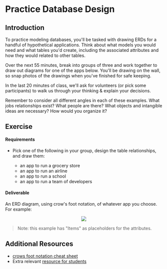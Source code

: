 # Practice Database Design
## Introduction

To practice modeling databases, you'll be tasked with drawing ERDs for a handful of hypothetical applications. Think about what models you would need and what tables you'd create, including the associated attributes and how they would related to other tables.

Over the next 55 minutes, break into groups of three and work together to draw out diagrams for one of the apps below. You'll be drawing on the wall, so snap photos of the drawings when you've finished for safe keeping.

In the last 20 minutes of class, we'll ask for volunteers (or pick some participants) to walk us through your thinking & explain your decisions.

Remember to consider all different angles in each of these examples. What jobs relationships exist? What people are there? What objects and intangible ideas are necessary? How would you organize it?

## Exercise

#### Requirements

- Pick one of the following in your group, design the table relationships, and draw them:

  - an app to run a grocery store
  - an app to run an airline
  - an app to run a school
  - an app to run a team of developers

#### Deliverable

An ERD diagram, using crow's foot notation, of whatever app you choose.  For example:


<p align="center">
  <img src ="https://www.edrawsoft.com/images/examples/entity-relationship-diagram.png">
</p>

> Note: this example has "Items" as placeholders for the attributes.


## Additional Resources

- [crows foot notation cheat sheet](http://www.vivekmchawla.com/content/images/2013/Dec/ERD_Relationship_Symbols_Quick_Reference-1.png)
- Extra relevant [resource for students](https://developer.mozilla.org/en-US/docs/Web/Events)



